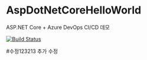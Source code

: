 # AspDotNetCoreHelloWorld
ASP.NET Core + Azure DevOps CI/CD 데모

[![Build Status](https://dev.azure.com/redplus/AspDotNetCoreHelloWorld/_apis/build/status/AspDotNetCoreHelloWorld-ASP.NET%20Core-CI?branchName=master)](https://dev.azure.com/redplus/AspDotNetCoreHelloWorld/_build/latest?definitionId=19&branchName=master)


#수정123213
추가 수정

